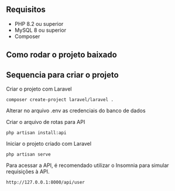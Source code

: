 ## Requisitos

* PHP 8.2 ou superior
* MySQL 8 ou superior
* Composer

## Como rodar o projeto baixado


## Sequencia para criar o projeto
Criar o projeto com Laravel
```
composer create-project laravel/laravel .
```

Alterar no arquivo .env as credenciais do banco de dados<br>

Criar o arquivo de rotas para API
```
php artisan install:api
```

Iniciar o projeto criado com Laravel
```
php artisan serve
```

Para acessar a API, é recomendado utilizar o Insomnia para simular requisições à API.
```
http://127.0.0.1:8000/api/user
```
